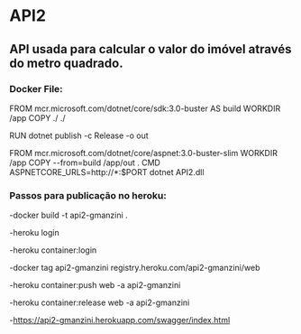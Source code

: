 # API2
## API usada para calcular o valor do imóvel através do metro quadrado.


### Docker File:

FROM mcr.microsoft.com/dotnet/core/sdk:3.0-buster AS build
WORKDIR /app
COPY ./ ./

RUN dotnet publish -c Release -o out

FROM mcr.microsoft.com/dotnet/core/aspnet:3.0-buster-slim
WORKDIR /app
COPY --from=build /app/out .
CMD ASPNETCORE_URLS=http://*:$PORT dotnet API2.dll



### Passos para publicação no heroku:

-docker build -t api2-gmanzini .

-heroku login

-heroku container:login

-docker tag api2-gmanzini registry.heroku.com/api2-gmanzini/web

-heroku container:push web -a api2-gmanzini

-heroku container:release web -a api2-gmanzini

-https://api2-gmanzini.herokuapp.com/swagger/index.html
